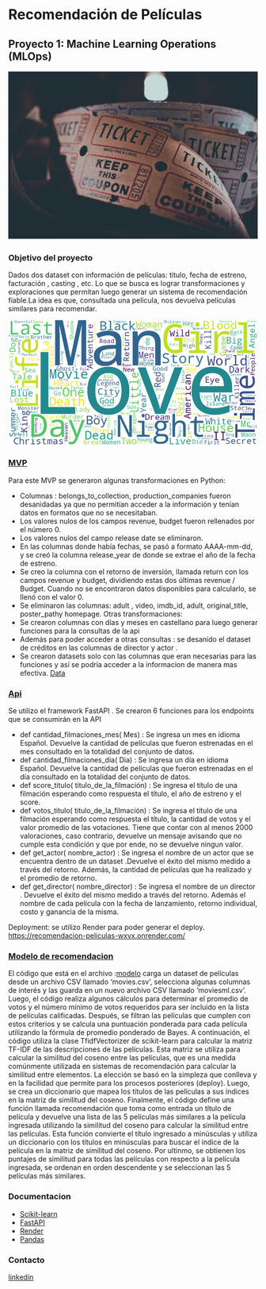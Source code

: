 # Recomendación de Películas
## Proyecto 1: Machine Learning Operations (MLOps)

![Peliculas](images/peli.PNG)
### Objetivo del proyecto
Dados dos dataset con información de películas: titulo, fecha de estreno, facturación , casting , etc. Lo que se busca es lograr transformaciones y exploraciones que permitan luego generar un sistema de recomendación fiable.La idea es que, consultada una película, nos devuelva películas similares para recomendar.


![Cloud](images/wordcloud.png)
### [MVP](#mvp)
Para este MVP se generaron algunas transformaciones en Python: 
-	Columnas : belongs_to_collection, production_companies fueron desanidadas ya que no permitían acceder a la información y tenían datos en formatos que no se necesitaban.
- Los valores nulos de los campos revenue, budget fueron rellenados por el número 0.
-	Los valores nulos del campo release date se eliminaron.
-	En las columnas donde había fechas, se pasó a formato AAAA-mm-dd, y se creó la columna release_year de donde se extrae el año de la fecha de estreno.
-	Se creo la columna con el retorno de inversión, llamada return con los campos revenue y budget, dividiendo estas dos últimas revenue / Budget. Cuando no se encontraron datos disponibles para calcularlo, se llenó con el valor 0.
-	Se eliminaron las columnas: adult , video, imdb_id, adult, original_title, poster_pathy homepage.
Otras transformaciones: 
- Se crearon columnas con días y meses en castellano para luego generar funciones para la consultas de la api 
-	Además para poder acceder a otras consultas : se desanido el dataset de créditos en las columnas de director y actor .
-	Se crearon datasets solo con las columnas que eran necesarias para las funciones y así se podria acceder a la informacion de manera mas efectiva. [Data]( https://github.com/mariangigena/Recomendacion-peliculas-P1/tree/main/data)
### [Api](#api)
Se utilizo el framework FastAPI .
Se crearon  6 funciones para los endpoints que se consumirán en la API
- def cantidad_filmaciones_mes( Mes) : Se ingresa un mes en idioma Español. Devuelve la cantidad de películas que fueron estrenadas en el mes consultado en la totalidad del conjunto de datos.
-	def cantidad_filmaciones_dia( Dia) : Se ingresa un día en idioma Español. Devuelve la cantidad de películas que fueron estrenadas en el día consultado en la totalidad del conjunto de datos.
- def score_titulo( titulo_de_la_filmación) : Se ingresa el título de una filmación esperando como respuesta el título, el año de estreno y el score.
- def votos_titulo( titulo_de_la_filmación) : Se ingresa el título de una filmación esperando como respuesta el título, la cantidad de votos y el valor promedio de las votaciones. Tiene que contar con al menos 2000 valoraciones, caso contrario, devuelve un mensaje avisando que no cumple esta condición y que por ende, no se devuelve ningun valor.
- def get_actor( nombre_actor) : Se ingresa el nombre de un actor que se encuentra dentro de un dataset .Devuelve el éxito del mismo medido a través del retorno. Además, la cantidad de películas que ha realizado y el promedio de retorno. 
- def get_director( nombre_director) : Se ingresa el nombre de un director . Devuelve el éxito del mismo medido a través del retorno. Además el nombre de cada película con la fecha de lanzamiento, retorno individual, costo y ganancia de la misma.


Deployment: se utilizo Render para poder generar el deploy. https://recomendacion-peliculas-wxvx.onrender.com/


### [Modelo de recomendacion](#modelo-de-recomendacion) 
El código que está en el archivo :[modelo]( https://github.com/mariangigena/Recomendacion-peliculas-P1/blob/main/code/modelo.ipynb) carga un dataset de películas desde un archivo CSV llamado ‘movies.csv’, selecciona algunas columnas de interés y las guarda en un nuevo archivo CSV llamado ‘moviesml.csv’. 
Luego, el código realiza algunos cálculos para determinar el promedio de votos y el número mínimo de votos requeridos para ser incluido en la lista de películas calificadas. Después, se filtran las películas que cumplen con estos criterios y se calcula una puntuación ponderada para cada película utilizando la fórmula de promedio ponderado de Bayes.
A continuación, el código utiliza la clase TfidfVectorizer de scikit-learn para calcular la matriz TF-IDF de las descripciones de las películas. 
Esta matriz se utiliza para calcular la similitud del coseno entre las películas, que es una medida comúnmente utilizada en sistemas de recomendación para calcular la similitud entre elementos. La elección se basó en la simpleza que conlleva y en la facilidad que permite para los procesos posteriores (deploy). Luego, se crea un diccionario que mapea los títulos de las películas a sus índices en la matriz de similitud del coseno.
Finalmente, el código define una función llamada recomendación que toma como entrada un título de película y devuelve una lista de las 5 películas más similares a la película ingresada utilizando la similitud del coseno para calcular la similitud entre las películas. Esta función convierte el título ingresado a minúsculas y utiliza un diccionario con los títulos en minúsculas para buscar el índice de la película en la matriz de similitud del coseno. Por ultinmo, se obtienen los puntajes de similitud para todas las películas con respecto a la película ingresada, se ordenan en orden descendente y se seleccionan las 5 películas más similares.

### Documentacion
-	[Scikit-learn]( https://scikit-learn.org/stable/index.html#)
-	[FastAPI](https://fastapi.tiangolo.com/es/)
-	[Render](https://render.com/docs)
-	[Pandas](https://pandas.pydata.org/docs/)

### Contacto
[linkedin](https://www.linkedin.com/in/mariana-gigena/)



